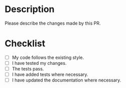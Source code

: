 # Description

Please describe the changes made by this PR.

# Checklist

- [ ] My code follows the existing style.
- [ ] I have tested my changes.
- [ ] The tests pass.
- [ ] I have added tests where necessary.
- [ ] I have updated the documentation where necessary.
